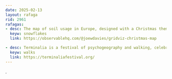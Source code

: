 ```yaml
---
date: 2025-02-13
layout: rafaga
rid: 2961
rafagas:
- desc: The map of soil usage in Europe, designed with a Christmas theme, created using Eurostat data by Joe Davies in an editable notebook
  keyw: snowflakes
  link: https://observablehq.com/@joewdavies/gridviz-christmas-map

- desc: Terminalia is a festival of psychogeography and walking, celebrated every 23rd of February with a series of free events in the UK and around the world
  keyw: walks
  link: https://terminaliafestival.org/
---
```

. 



